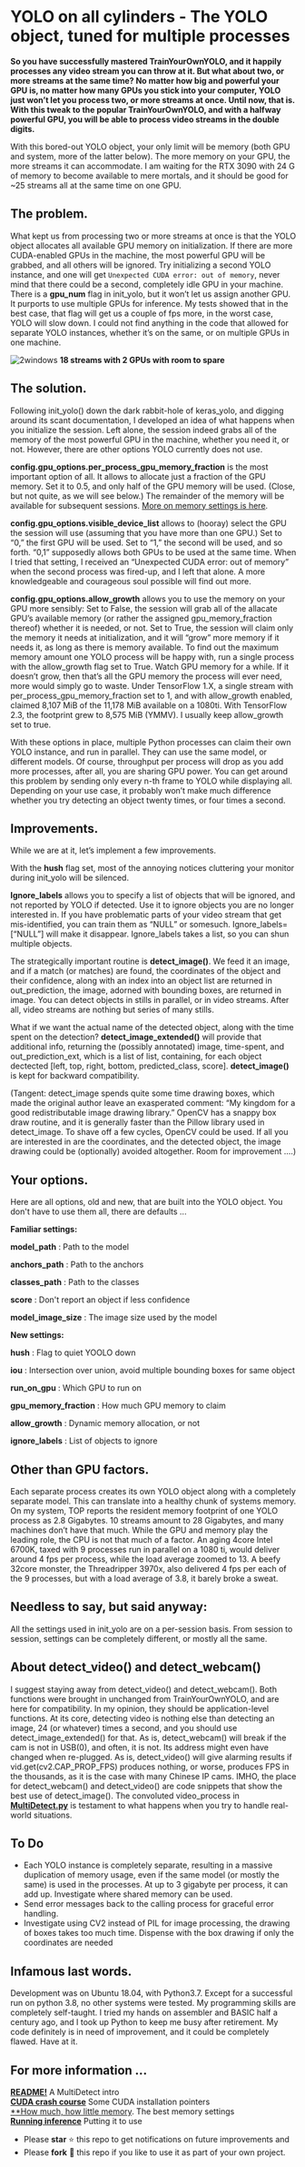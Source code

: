 # YOLO on all cylinders - The YOLO object, tuned for multiple processes

**So you have successfully mastered TrainYourOwnYOLO, and it happily processes any video stream you can throw at it. But what about two, or more streams at the same time? No matter how big and powerful your GPU is, no matter how many GPUs you stick into your computer, YOLO just won’t let you process two, or more streams at once. 
Until now, that is. With this tweak to the popular TrainYourOwnYOLO, and with a halfway powerful GPU, you will be able to process video streams in the double digits.** 

With this bored-out YOLO object, your only limit will be memory (both GPU and system, more of the latter below). The more memory on your GPU, the more streams it can accommodate. I am waiting for the RTX 3090 with 24 G of memory to become available to mere mortals, and it should be good for ~25 streams all at the same time on one GPU. 

## The problem.
What kept us from processing two or more streams at once is that the YOLO object allocates all available GPU memory on initialization. If there are more CUDA-enabled GPUs in the machine, the most powerful GPU will be grabbed, and all others will be ignored. Try initializing a second YOLO instance, and one will get `Unexpected CUDA error: out of memory`, never mind that there could be a second, completely idle GPU in your machine. 
There is a **gpu_num** flag in init_yolo, but it won’t let us assign another GPU. It purports to use multiple GPUs for inference. My tests showed that in the best case, that flag will get us a couple of fps more, in the worst case, YOLO will slow down. I could not find anything in the code that allowed for separate YOLO instances, whether it’s on the same, or on multiple GPUs in one machine. 

![2windows](/Utils/Screenshots/catwide.jpg)
**18 streams with 2 GPUs with room to spare**

## The solution.
Following init_yolo() down the dark rabbit-hole of keras_yolo, and digging around its scant documentation, I developed an idea of what happens when you initialize the session. Left alone, the session indeed grabs all of the memory of the most powerful GPU in the machine, whether you need it, or not. However, there are other options YOLO currently does not use. 

**config.gpu_options.per_process_gpu_memory_fraction** is the most important option of all. It allows to allocate just a fraction of the GPU memory. Set it to 0.5, and only half of the GPU memory will be used. (Close, but not quite, as we will see below.) The remainder of the memory will be available for subsequent sessions. [More on memory settings is here](/Memory_settings.md).

**config.gpu_options.visible_device_list** allows to (hooray) select the GPU the session will use (assuming that you have more than one GPU.) Set to “0,” the first GPU will be used. Set to “1,” the second will be used, and so forth. “0,1” supposedly allows both GPUs to be used at the same time. When I tried that setting, I received an “Unexpected CUDA error: out of memory” when the second process was fired-up, and I left that alone. A more knowledgeable and courageous soul possible will find out more.

**config.gpu_options.allow_growth** allows you to use the memory on your GPU more sensibly: Set to False, the session will grab all of the allacate GPU’s available memory (or rather the assigned gpu_memory_fraction thereof) whether it is needed, or not. Set to True, the session will claim only the memory it needs at initialization, and it will “grow” more memory if it needs it, as long as there is memory available. To find out the maximum memory amount one YOLO process will be happy with, run a single process with the allow_growth flag set to True. Watch GPU memory for a while. If it doesn’t grow, then that’s all the GPU memory the process will ever need, more would simply go to waste. Under TensorFlow 1.X, a single stream with per_process_gpu_memory_fraction set to 1, and with allow_growth enabled, claimed 8,107 MiB of the 11,178 MiB available on a 1080ti. With TensorFlow 2.3, the footprint grew to 8,575 MiB (YMMV). I usually keep allow_growth set to true.

With these options in place, multiple Python processes can claim their own YOLO instance, and run in parallel. They can use the same model, or different models. Of course, throughput per process will drop as you add more processes, after all, you are sharing GPU power. You can get around this problem by sending only every n-th frame to YOLO while displaying all. Depending on your use case, it probably won’t make much difference whether you try detecting an object twenty times, or four times a second.

## Improvements. 

While we are at it, let’s implement a few improvements.

With the **hush** flag set, most of the annoying notices cluttering your monitor during init_yolo will be silenced.

**Ignore_labels** allows you to specify a list of objects that will be ignored, and not reported by YOLO if detected. Use it to ignore objects you are no longer interested in. If you have problematic parts of your video stream that get mis-identified, you can train them as “NULL” or somesuch. Ignore_labels=[“NULL”] will make it disappear. Ignore_labels takes a list, so you can shun multiple objects.

The strategically important routine is **detect_image()**. We feed it an image, and if a match (or matches) are found, the coordinates of the object and their confidence, along with an index into an object list are returned in out_prediction, the image, adorned with bounding boxes, are returned in image. You can detect objects in stills in parallel, or in video streams. After all, video streams are nothing but series of many stills.

What if we want the actual name of the detected object, along with the time spent on the detection? **detect_image_extended()** will provide that additional info, returning the (possibly annotated) image, time-spent, and out_prediction_ext, which is a list of list, containing, for each object dectected [left, top, right, bottom, predicted_class, score]. **detect_image()** is kept for backward compatibility.

(Tangent: detect_image spends quite some time drawing boxes, which made the original author leave an exasperated comment: “My kingdom for a good redistributable image drawing library.” OpenCV has a snappy box draw routine, and it is generally faster than the Pillow library used in detect_image. To shave off a few cycles, OpenCV could be used. If all you are interested in are the coordinates, and the detected object, the image drawing could be (optionally) avoided altogether. Room for improvement ….)


## Your options.

Here are all options, old and new, that are built into the YOLO object. You don't have to use them all, there are defaults ...

**Familiar settings:**

**model_path** :  Path to the model

**anchors_path** :  Path to the anchors

**classes_path** :  Path to the classes

**score** :     Don't report an object if less confidence

**model_image_size** :  The image size used by the model

**New settings:**

**hush** :    Flag to quiet YOOLO down

**iou** :     Intersection over union, avoid multiple bounding boxes for same object

**run_on_gpu** :  Which GPU to run on

**gpu_memory_fraction** : How much GPU memory to claim

**allow_growth** :  Dynamic memory allocation, or not

**ignore_labels** :   List of objects to ignore


## Other than GPU factors.
Each separate process creates its own YOLO object along with a completely separate model. This can translate into a healthy chunk of systems memory. On my system, TOP reports the resident memory footprint of one YOLO process as 2.8 Gigabytes. 10 streams amount to 28 Gigabytes, and many machines don’t have that much. While the GPU and memory play the leading role, the CPU is not that much of a factor. An aging 4core Intel 6700K, taxed with 9 processes run in parallel on a 1080 ti, would deliver around 4 fps per process, while the load average zoomed to 13. A beefy 32core monster, the Threadripper 3970x, also delivered 4 fps per each of the 9 processes, but with a load average of 3.8, it barely broke a sweat. 

## Needless to say, but said anyway: 
All the settings used in init_yolo are on a per-session basis. From session to session, settings can be completely different, or mostly all the same. 

## About detect_video() and detect_webcam()

I suggest staying away from detect_video() and detect_webcam().  Both functions were brought in unchanged from TrainYourOwnYOLO, and are here for compatibility. In my opinion, they should be application-level functions. At its core, detecting video is nothing else than detecting an image, 24 (or whatever) times a second, and you should use detect_image_extended() for that.  As is, detect_webcam() will break if the cam is not in  USB(0), and often, it is not. Its address might even have changed when re-plugged. As is, detect_video() will give alarming results if vid.get(cv2.CAP_PROP_FPS) produces nothing, or worse, produces FPS in the thousands, as it is the case with many Chinese IP cams. IMHO, the place for detect_webcam() and detect_video() are code snippets that show the best use of detect_image().  The convoluted video_process in [**MultiDetect.py**](/3_Inference/MultiDetect.py) is testament to what happens when you try to handle real-world situations.

## To Do

-	Each YOLO instance is completely separate, resulting in a massive duplication of memory usage, even if the same model (or mostly the same) is used in the processes. At up to 3 gigabyte per process, it can add up. Investigate where shared memory can be used.
-	Send error messages back to the calling process for graceful error handling.
-	Investigate using CV2 instead of PIL for image processing, the drawing of boxes takes too much time. Dispense with the box drawing if only the coordinates are needed

## Infamous last words.
Development was on Ubuntu 18.04, with Python3.7. Except for a successful run on python 3.8, no other systems were tested. 
My programming skills are completely self-taught. I tried my hands on assembler and BASIC half a century ago, and I took up Python to keep me busy after retirement. My code definitely is in need of improvement, and it could be completely flawed. Have at it. 

## For more information ... 

[**README!**](/README.md) A MultiDetect intro<br>
[**CUDA crash course**](/CUDA101.md) Some CUDA installation pointers<br> 
[**How much, how little memory](/Memory_settings.md). The best memory settings<br>
[**Running inference**](/3_Inference/README.md) Putting it to use<br>

- Please **star** ⭐ this repo to get notifications on future improvements and
- Please **fork** 🍴 this repo if you like to use it as part of your own project.

